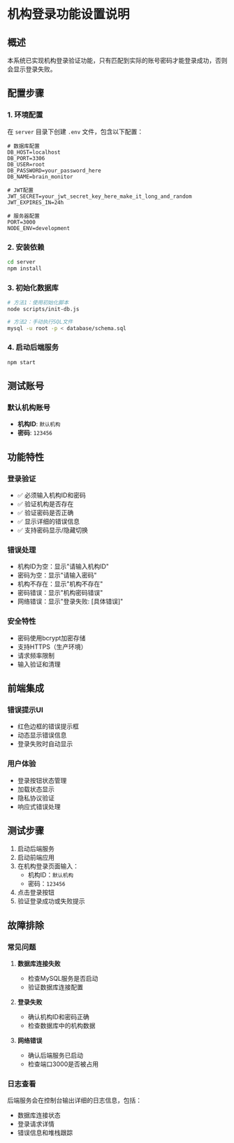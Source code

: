 # 机构登录功能设置说明

## 概述
本系统已实现机构登录验证功能，只有匹配到实际的账号密码才能登录成功，否则会显示登录失败。

## 配置步骤

### 1. 环境配置
在 `server` 目录下创建 `.env` 文件，包含以下配置：

```env
# 数据库配置
DB_HOST=localhost
DB_PORT=3306
DB_USER=root
DB_PASSWORD=your_password_here
DB_NAME=brain_monitor

# JWT配置
JWT_SECRET=your_jwt_secret_key_here_make_it_long_and_random
JWT_EXPIRES_IN=24h

# 服务器配置
PORT=3000
NODE_ENV=development
```

### 2. 安装依赖
```bash
cd server
npm install
```

### 3. 初始化数据库
```bash
# 方法1：使用初始化脚本
node scripts/init-db.js

# 方法2：手动执行SQL文件
mysql -u root -p < database/schema.sql
```

### 4. 启动后端服务
```bash
npm start
```

## 测试账号

### 默认机构账号
- **机构ID**: `默认机构`
- **密码**: `123456`

## 功能特性

### 登录验证
- ✅ 必须输入机构ID和密码
- ✅ 验证机构是否存在
- ✅ 验证密码是否正确
- ✅ 显示详细的错误信息
- ✅ 支持密码显示/隐藏切换

### 错误处理
- 机构ID为空：显示"请输入机构ID"
- 密码为空：显示"请输入密码"
- 机构不存在：显示"机构不存在"
- 密码错误：显示"机构密码错误"
- 网络错误：显示"登录失败: [具体错误]"

### 安全特性
- 密码使用bcrypt加密存储
- 支持HTTPS（生产环境）
- 请求频率限制
- 输入验证和清理

## 前端集成

### 错误提示UI
- 红色边框的错误提示框
- 动态显示错误信息
- 登录失败时自动显示

### 用户体验
- 登录按钮状态管理
- 加载状态显示
- 隐私协议验证
- 响应式错误处理

## 测试步骤

1. 启动后端服务
2. 启动前端应用
3. 在机构登录页面输入：
   - 机构ID：`默认机构`
   - 密码：`123456`
4. 点击登录按钮
5. 验证登录成功或失败提示

## 故障排除

### 常见问题
1. **数据库连接失败**
   - 检查MySQL服务是否启动
   - 验证数据库连接配置

2. **登录失败**
   - 确认机构ID和密码正确
   - 检查数据库中的机构数据

3. **网络错误**
   - 确认后端服务已启动
   - 检查端口3000是否被占用

### 日志查看
后端服务会在控制台输出详细的日志信息，包括：
- 数据库连接状态
- 登录请求详情
- 错误信息和堆栈跟踪
